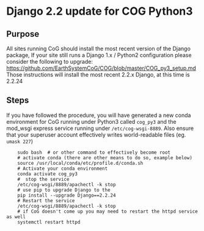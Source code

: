 # Django 2.2 update for COG Python3

## Purpose

All sites running CoG should install the most recent version of the Django package, If your site still runs a Django 1.x / Python2 configuration please consider the following to upgrade:  https://github.com/EarthSystemCoG/COG/blob/master/COG_py3_setup.md  Those instructions will install the most recent 2.2.x Django,  at this time is 2.2.24

## Steps

If you have followed the procedure, you will have generated a new conda environment for CoG running under Python3 called `cog_py3` and the mod_wsgi express service running under `/etc/cog-wsgi-8889`.  Also ensure that your superuser account effectively writes world-readable files (eg. `umask 227`)

```
    sudo bash  # or other command to effectively become root
    # activate conda (there are other means to do so, example below)
    source /usr/local/conda/etc/profile.d/conda.sh
    # Activate your conda environment
    conda activate cog_py3
    #  stop the service
    /etc/cog-wsgi/8889/apachectl -k stop
    # use pip to upgrade Django to the 
    pip install --upgrade Django==2.2.24
    # Restart the service
    /etc/cog-wsgi/8889/apachectl -k stop
    # if CoG doesn't come up you may need to restart the httpd service as well
    systemctl restart httpd
```
